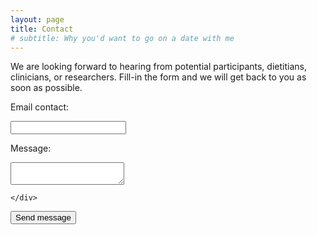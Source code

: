 ```yaml
---
layout: page
title: Contact
# subtitle: Why you'd want to go on a date with me
---
```


We are looking forward to hearing from potential participants, dietitians, clinicians, or researchers. Fill-in the form and we will get back to you as soon as possible.


<form
  action="https://formspree.io/f/xayvbvpq"
  method="POST"
>

<label>Email contact:</label><br/>

<div class="form-group row">
	<div class="col-sm-12">
	  <input class="form-control form-control-lg" type="email" name="email">
	</div>
</div>
  

<label>Message:</label><br/>

<div class="form-group row">
	<div class="col-sm-12">
	  <textarea class="form-control form-control-lg" name="message"></textarea>
	  
	</div>
</div>

  <button class="btn btn-primary" type="submit">Send message</button>
</form>